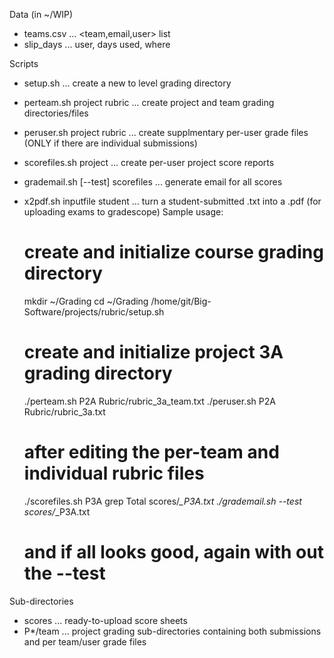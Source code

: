 Data (in ~/WIP)
 - teams.csv			... <team,email,user> list
 - slip_days			... user, days used, where

Scripts
 - setup.sh			... create a new to level grading directory
 - perteam.sh project rubric	... create project and team grading directories/files
 - peruser.sh project rubric	... create supplmentary per-user grade files
 				    (ONLY if there are individual submissions)
 - scorefiles.sh project	... create per-user project score reports
 - grademail.sh [--test] scorefiles	... generate email for all scores

 - x2pdf.sh inputfile student	... turn a student-submitted .txt into a .pdf
			            (for uploading exams to gradescope)
Sample usage:
	
	# create and initialize course grading directory
	mkdir ~/Grading
	cd ~/Grading
	/home/git/Big-Software/projects/rubric/setup.sh
	
	# create and initialize project 3A grading directory
	./perteam.sh P2A Rubric/rubric_3a_team.txt
	./peruser.sh P2A Rubric/rubric_3a.txt

	# after editing the per-team and individual rubric files
	./scorefiles.sh P3A
	grep Total scores/*_P3A.txt
	./grademail.sh --test scores/*_P3A.txt

	# and if all looks good, again with out the --test
	
Sub-directories
 - scores			... ready-to-upload score sheets
 - P*/team			... project grading sub-directories
 				    containing both submissions and per team/user grade files

